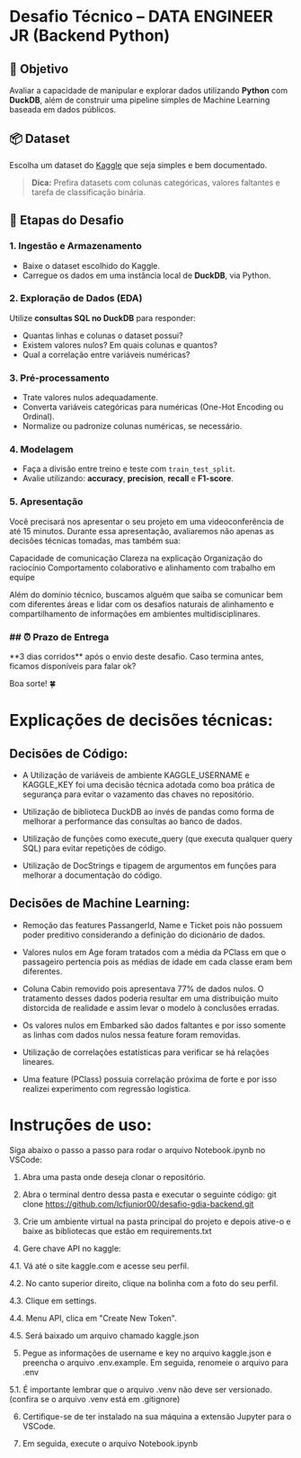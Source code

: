 # Desafio Técnico – DATA ENGINEER JR (Backend Python)

## 🎯 Objetivo

Avaliar a capacidade de manipular e explorar dados utilizando **Python** com **DuckDB**, além de construir uma pipeline simples de Machine Learning baseada em dados públicos.

## 📦 Dataset

Escolha um dataset do [Kaggle](https://www.kaggle.com/datasets) que seja simples e bem documentado.

> **Dica:** Prefira datasets com colunas categóricas, valores faltantes e tarefa de classificação binária.


## 📌 Etapas do Desafio

### 1. Ingestão e Armazenamento

* Baixe o dataset escolhido do Kaggle.
* Carregue os dados em uma instância local de **DuckDB**, via Python.

### 2. Exploração de Dados (EDA)

Utilize **consultas SQL no DuckDB** para responder:

* Quantas linhas e colunas o dataset possui?
* Existem valores nulos? Em quais colunas e quantos?
* Qual a correlação entre variáveis numéricas?

### 3. Pré-processamento

* Trate valores nulos adequadamente.
* Converta variáveis categóricas para numéricas (One-Hot Encoding ou Ordinal).
* Normalize ou padronize colunas numéricas, se necessário.

### 4. Modelagem

* Faça a divisão entre treino e teste com `train_test_split`.
* Avalie utilizando: **accuracy**, **precision**, **recall** e **F1-score**.

### 5. Apresentação
Você precisará nos apresentar o seu projeto em uma videoconferência de até 15 minutos.
Durante essa apresentação, avaliaremos não apenas as decisões técnicas tomadas, mas também sua:

Capacidade de comunicação
Clareza na explicação
Organização do raciocínio
Comportamento colaborativo e alinhamento com trabalho em equipe

Além do domínio técnico, buscamos alguém que saiba se comunicar bem com diferentes áreas e lidar com os desafios naturais de alinhamento e compartilhamento de informações em ambientes multidisciplinares.


### ## ⏰ Prazo de Entrega

*\*3 dias corridos\*\* após o envio deste desafio. Caso termina antes, ficamos disponíveis para falar ok? 

Boa sorte! 🍀


# Explicações de decisões técnicas:


## Decisões de Código:

* A Utilização de variáveis de ambiente KAGGLE_USERNAME e KAGGLE_KEY foi uma decisão técnica adotada como boa prática de segurança para evitar o vazamento das chaves no repositório.

* Utilização de biblioteca DuckDB ao invés de pandas como forma de melhorar a performance das consultas ao banco de dados.

* Utilização de funções como execute_query (que executa qualquer query SQL) para evitar repetições de código.

* Utilização de DocStrings e tipagem de argumentos em funções para melhorar a documentação do código.

## Decisões de Machine Learning:

* Remoção das features PassangerId, Name e Ticket pois não possuem poder preditivo considerando a definição do dicionário de dados.

* Valores nulos em Age foram tratados com a média da PClass em que o passageiro pertencia pois as médias de idade em cada classe eram bem diferentes.

* Coluna Cabin removido pois apresentava 77% de dados nulos. O tratamento desses dados poderia resultar em uma distribuição muito distorcida de realidade e assim levar o modelo à conclusões erradas.

* Os valores nulos em Embarked são dados faltantes e por isso somente as linhas com dados nulos nessa feature foram removidas.

* Utilização de correlações estatísticas para verificar se há relações lineares.

* Uma feature (PClass) possuia correlação próxima de forte e por isso realizei experimento com regressão logística.


# Instruções de uso:
Siga abaixo o passo a passo para rodar o arquivo Notebook.ipynb no VSCode:

1. Abra uma pasta onde deseja clonar o repositório.

2. Abra o terminal dentro dessa pasta e executar o seguinte código: git clone https://github.com/lcfjunior00/desafio-gdia-backend.git

3. Crie um ambiente virtual na pasta principal do projeto e depois ative-o e baixe as bibliotecas que estão em requirements.txt 

4. Gere chave API no kaggle:

4.1. Vá até o site kaggle.com e acesse seu perfil.

4.2. No canto superior direito, clique na bolinha com a foto do seu perfil.

4.3. Clique em settings.

4.4. Menu API, clica em "Create New Token".

4.5. Será baixado um arquivo chamado kaggle.json

5. Pegue as informações de username e key no arquivo kaggle.json e preencha o arquivo .env.example. Em seguida, renomeie o arquivo para .env

5.1. É importante lembrar que o arquivo .venv não deve ser versionado. (confira se o arquivo .venv está em .gitignore)

6. Certifique-se de ter instalado na sua máquina a extensão Jupyter para o VSCode.

7. Em seguida, execute o arquivo Notebook.ipynb